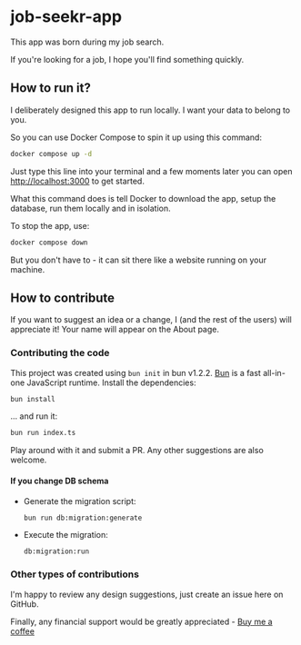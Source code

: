 # job-seekr-app

This app was born during my job search.

If you're looking for a job, I hope you'll find something quickly.

## How to run it?

I deliberately designed this app to run locally. I want your data to belong to you.

So you can use Docker Compose to spin it up using this command:

```sh
docker compose up -d
```

Just type this line into your terminal and a few moments later you can open [http://localhost:3000](http://localhost:3000) to get started.

What this command does is tell Docker to download the app, setup the database, run them locally and in isolation.

To stop the app, use:

```sh
docker compose down
```

But you don't have to - it can sit there like a website running on your machine.

## How to contribute

If you want to suggest an idea or a change, I (and the rest of the users) will appreciate it! Your name will appear on the About page.

### Contributing the code

This project was created using `bun init` in bun v1.2.2. [Bun](https://bun.sh) is a fast all-in-one JavaScript runtime. Install the dependencies:

```bash
bun install
```

... and run it:

```bash
bun run index.ts
```

Play around with it and submit a PR. Any other suggestions are also welcome.

#### If you change DB schema

- Generate the migration script:

  ```sh
  bun run db:migration:generate
  ```

- Execute the migration:
  ```
  db:migration:run
  ```

### Other types of contributions

I'm happy to review any design suggestions, just create an issue here on GitHub.

Finally, any financial support would be greatly appreciated - <a href="https://buymeacoffee.com/ivan.demchenko" target="_blank">Buy me a coffee</a>
